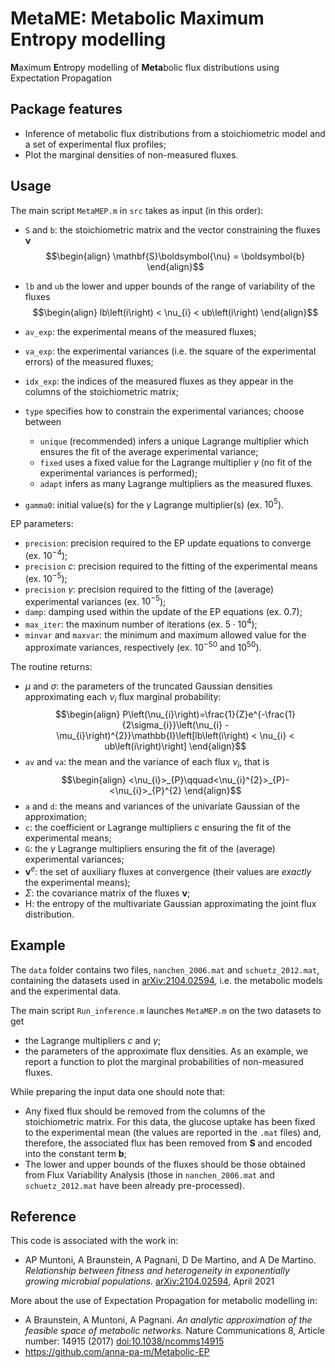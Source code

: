 # MetaME: Metabolic Maximum Entropy modelling 
**M**aximum **E**ntropy modelling of **Meta**bolic flux distributions using Expectation Propagation

## Package features
+ Inference of metabolic flux distributions from a stoichiometric model and a set of experimental flux profiles;
+ Plot the marginal densities of non-measured fluxes.


## Usage
The main script `MetaMEP.m` in `src` takes as input (in this order):
- `S` and `b`: the stoichiometric matrix and the vector constraining the fluxes $\boldsymbol{\nu}$
$$\begin{align}
\mathbf{S}\boldsymbol{\nu} = \boldsymbol{b}
\end{align}$$

- `lb` and `ub` the lower and upper bounds of the range of variability of the fluxes
$$\begin{align}
lb\left(i\right) < \nu_{i} < ub\left(i\right)
\end{align}$$

- `av_exp`: the experimental means of the measured fluxes;
- `va_exp`: the experimental variances (i.e. the square of the experimental errors) of the measured fluxes;
- `idx_exp`: the indices of the measured fluxes as they appear in the columns of the stoichiometric matrix;
- `type` specifies how to constrain the experimental variances; choose between 
    - `unique` (recommended) infers a unique Lagrange multiplier which ensures the fit of the average experimental variance;
    - `fixed` uses a fixed value for the Lagrange multiplier $\gamma$  (no fit of the experimental variances is performed);
    - `adapt` infers as many Lagrange multipliers as the measured fluxes.
- `gamma0`: initial value(s) for the $\gamma$ Lagrange multiplier(s) (ex. $10^5$).

EP parameters: 
- `precision`: precision required to the EP update equations to converge (ex. $10^{-4}$);
- `precision` $c$: precision required to the fitting of the experimental means (ex. $10^{-5}$);
- `precision` $\gamma$: precision required to the fitting of the (average) experimental variances (ex. $10^{-5}$);
- `damp`: damping used within the update of the EP equations (ex. $0.7$);
- `max_iter`: the maxinum number of iterations (ex. $5\cdot 10^{4}$);
- `minvar` and `maxvar`: the minimum and maximum allowed value for the approximate variances, respectively (ex. $10^{-50}$ and $10^{50}$).

The routine returns:
+ $\mu$ and $\sigma$: the parameters of the truncated Gaussian densities approximating each $\nu_{i}$ flux marginal probability:
$$\begin{align}
P\left(\nu_{i}\right)=\frac{1}{Z}e^{-\frac{1}{2\sigma_{i}}\left(\nu_{i} - \mu_{i}\right)^{2}}\mathbb{I}\left[lb\left(i\right) < \nu_{i} < ub\left(i\right)\right]
\end{align}$$
+ `av` and `va`: the mean and the variance of each flux $\nu_{i}$, that is
$$\begin{align}
<\nu_{i}>_{P}\qquad<\nu_{i}^{2}>_{P}-<\nu_{i}>_{P}^{2}
\end{align}$$
+ `a` and `d`: the means and variances of the univariate Gaussian of the approximation;
+ `c`: the coefficient or Lagrange multipliers $c$ ensuring the fit of the experimental means;
+ `G`: the $\gamma$ Lagrange multipliers ensuring the fit of the (average) experimental variances;
+ $\boldsymbol{\nu}^{e}$: the set of auxiliary fluxes at convergence (their values are *exactly* the experimental means);
+ $\Sigma$: the covariance matrix of the fluxes $\boldsymbol{\nu}$;
+ H: the entropy of the multivariate Gaussian approximating the joint flux distribution.

## Example

The `data` folder contains two files, `nanchen_2006.mat` and `schuetz_2012.mat`, containing the datasets used in [arXiv:2104.02594](https://arxiv.org/abs/2104.02594), i.e. the metabolic models and the experimental data. 

The main script `Run_inference.m` launches `MetaMEP.m` on the two datasets to get 
+ the Lagrange multipliers $c$ and $\gamma$;
+ the parameters of the approximate flux densities.
As an example, we report a function to plot the marginal probabilities of non-measured fluxes.

While preparing the input data one should note that:
+ Any fixed flux should be removed from the columns of the stoichiometric matrix. For this data, the glucose uptake has been fixed to the experimental mean (the values are reported in the `.mat` files) and, therefore, the associated flux has been removed from $\mathbf{S}$ and encoded into the constant term $\boldsymbol{b}$;
+ The lower and upper bounds of the fluxes should be those obtained from Flux Variability Analysis (those in `nanchen_2006.mat` and `schuetz_2012.mat` have been already pre-processed).




## Reference
This code is associated with the work in:
+ AP Muntoni, A Braunstein, A Pagnani, D De Martino, and A De Martino. *Relationship between fitness and heterogeneity in exponentially growing microbial populations.* [arXiv:2104.02594](https://arxiv.org/abs/2104.02594), April 2021

More about the use of Expectation Propagation for metabolic modelling in:
+ A Braunstein, A Muntoni, A Pagnani. *An analytic approximation of the feasible space of metabolic networks.* Nature Communications 8, Article number: 14915 (2017) [doi:10.1038/ncomms14915](https://www.nature.com/articles/ncomms14915)
+ https://github.com/anna-pa-m/Metabolic-EP
